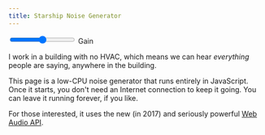 ```yaml
---
title: Starship Noise Generator
---
```


<div>
<input id="fader" type="range" min="0" max="10" step="0.01"> Gain
</div>

I work in a building with no HVAC,
which means we can hear *everything* people are saying,
anywhere in the building.

This page is a low-CPU noise generator that runs entirely in JavaScript.
Once it starts,
you don't need an Internet connection to keep it going.
You can leave it running forever, if you like.

For those interested,
it uses the new (in 2017) and seriously powerful
[Web Audio API](https://developer.mozilla.org/en-US/docs/Web/API/Web_Audio_API).

<script>
      function whiteNoise(audioCtx) {
        var bufferSize = 17 * audioCtx.sampleRate,
        noiseBuffer = audioCtx.createBuffer(1, bufferSize, audioCtx.sampleRate),
        output = noiseBuffer.getChannelData(0);
        for (var i = 0; i < bufferSize; i++) {
          output[i] = Math.random() * 2 - 1;
        }
        var whiteNoise = audioCtx.createBufferSource();
        whiteNoise.buffer = noiseBuffer;
        whiteNoise.loop = true;
        whiteNoise.start(0);
        return whiteNoise;
      }
      
      function bandpassFilter(audioCtx, freq, gain) {
        var filt = audioCtx.createBiquadFilter();
        filt.type = "bandpass";
        filt.frequency.value = freq;
        filt.gain.value = gain;
        return filt;
      }
      function boop() {
        var audioCtx = new window.AudioContext();
        var synth = whiteNoise(audioCtx);
        var filterA = bandpassFilter(audioCtx, 100, 20);
        var filterB = bandpassFilter(audioCtx, 50, 20);
        var gainA = audioCtx.createGain();
        whiteNoise(audioCtx).connect(filterA);
        filterA.connect(filterB);
        filterB.connect(gainA);
        gainA.connect(audioCtx.destination);
        
        function setFade() {
          var faderPos = document.querySelector("#fader").value;
          gainA.gain.value = faderPos;
        }
        setFade();
        document.querySelector("#fader").addEventListener("input", setFade);
      }
      
  
      window.addEventListener("load", boop);
</script>
